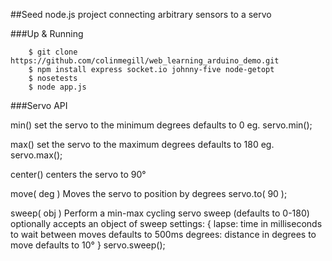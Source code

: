 ##Seed node.js project connecting arbitrary sensors to a servo

###Up & Running

		$ git clone https://github.com/colinmegill/web_learning_arduino_demo.git
		$ npm install express socket.io johnny-five node-getopt
		$ nosetests
		$ node app.js


###Servo API

min()
	set the servo to the minimum degrees
	defaults to 0
	eg. servo.min();

max()
	set the servo to the maximum degrees
	defaults to 180
	eg. servo.max();

center()
	centers the servo to 90°

move( deg )
	Moves the servo to position by degrees
	servo.to( 90 );

sweep( obj )
	Perform a min-max cycling servo sweep (defaults to 0-180)
	optionally accepts an object of sweep settings:
	{
	   lapse: time in milliseconds to wait between moves
	          defaults to 500ms
	   degrees: distance in degrees to move
	          defaults to 10°
	}
	servo.sweep();